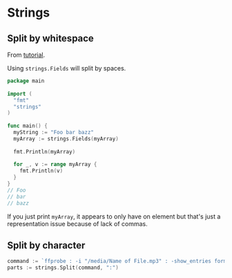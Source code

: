 # Strings


## Split by whitespace

From [tutorial](https://www.golangprograms.com/how-to-split-a-string-on-white-space.html).

Using `strings.Fields` will split by spaces.

```go
package main
 
import (
  "fmt"
  "strings"
)
 
func main() {
  myString := "Foo bar bazz"
  myArray := strings.Fields(myArray)  
  
  fmt.Println(myArray)
  
  for _, v := range myArray {    
    fmt.Println(v)
  }
}
// Foo
// bar
// bazz
```

If you just print `myArray`, it appears to only have on element but that's just a representation issue because of lack of commas.


## Split by character

```go
command := `ffprobe : -i "/media/Name of File.mp3" : -show_entries format=duration : -v quiet : -of csv=p=0`
parts := strings.Split(command, ":")
```
